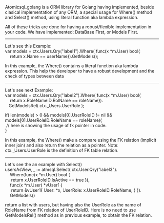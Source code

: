  Atomicsql_golang is a ORM library for Golang having implemented, beside clasical implementation of any ORM, a special usage for Where() method and Select() method, using literal function aka lambda expression.

All of these tricks are done for having a robust/flexible implementation in your code.
We have implemented: DataBase First, or Models First.

------------------------------------------
Let's see this Example:<br/> 
var models = ctx.Users.Qry("label1").Where( func(x *m.User) bool{<br/> 
&nbsp;&nbsp;&nbsp;   return x.Name == userName}).GetModels();<br/>

In this example, the Where() contains a literal function aka lambda expression. This help the developer to have a robust development and the check of types between data

------------------------------------------
Let's see next Example:<br/> 
var models = ctx.Users.Qry("label2").Where( func(x *m.User) bool{<br/> 
&nbsp;&nbsp;&nbsp;   return x.RoleNameID.RolName == roleName}).<br/> 
&nbsp;&nbsp;     GetModelsRel( ctx._Users.UserRole );

if( len(models) > 0 && models[0].UserRoleID != nil && models[0].UserRoleID.RoleName == roleName){<br/>
&nbsp;// here is showing the usage of fk pointer in code.<br/> 
}

In this example, the Where() make a compare using the FK relation (implicit inner join) and also return the relation as a pointer. Note: ctx._Users.UserRole is the definition of FK table relation.

------------------------------------------
Let's see the an example with Select()<br/>
usersAsView, _ := atmsql.Select( ctx.User.Qry("label3").<br/> 
&nbsp;&nbsp;&nbsp;                      Where(func(x *m.User) bool {<br/> 
&nbsp;&nbsp;&nbsp;&nbsp;                      return x.UserRoleID.IsActive == true }),<br/> 
&nbsp;&nbsp;&nbsp;                      func(x *m.User) *vUser1 {<br/> 
&nbsp;&nbsp;&nbsp;&nbsp;                            return &vUser1{ User: *x, UserRole: x.UserRoleID.RoleName, } }).<br/>
&nbsp;&nbsp;&nbsp;                      GetModels()

return a list with users, but having also the UserRole as the name of RoleName from FK relation of UserRoleID. Here is no need to use GetModelsRel() method as in previous example, to obtain the FK relation.